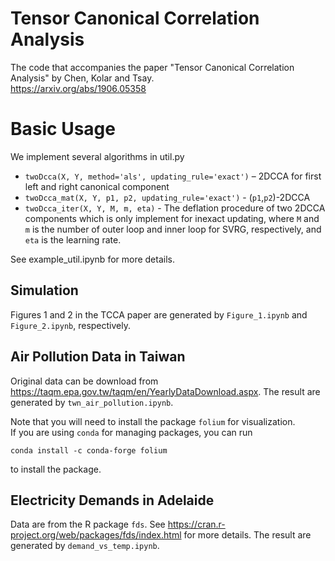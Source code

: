 # Tensor Canonical Correlation Analysis

The code that accompanies the paper "Tensor Canonical Correlation Analysis"
by Chen, Kolar and Tsay.   
https://arxiv.org/abs/1906.05358

# Basic Usage

We implement several algorithms in util.py

-  ``twoDcca(X, Y, method='als', updating_rule='exact')`` – 2DCCA for first left and right canonical component
-  ``twoDcca_mat(X, Y, p1, p2, updating_rule='exact')`` - (``p1``,``p2``)-2DCCA
-  ``twoDcca_iter(X, Y, M, m, eta)`` - The deflation procedure of two 2DCCA components which is only implement for inexact updating, where ``M`` and ``m`` is the number of outer loop and inner loop for SVRG, respectively, and ``eta`` is the learning rate.

See example_util.ipynb for more details.

## Simulation
Figures 1 and 2 in the TCCA paper are generated by `Figure_1.ipynb` and `Figure_2.ipynb`, respectively.

## Air Pollution Data in Taiwan
Original data can be download from https://taqm.epa.gov.tw/taqm/en/YearlyDataDownload.aspx.
The result are generated by `twn_air_pollution.ipynb`.

Note that you will need to install the package `folium` for visualization.  
If you are using `conda` for managing packages, you can run  

    conda install -c conda-forge folium

to install the package.

## Electricity Demands in Adelaide
Data are from the R package `fds`. See https://cran.r-project.org/web/packages/fds/index.html for more details.
The result are generated by `demand_vs_temp.ipynb`.
